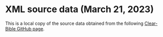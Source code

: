 # XML source data (March 21, 2023)

This is a local copy of the source data obtained from the following [Clear-Bible GitHub page](https://github.com/Clear-Bible/macula-greek/tree/main/Nestle1904/lowfat).
